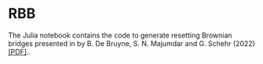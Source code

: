 # RBB
The Julia notebook contains the code to generate resetting Brownian bridges presented in by B. De Bruyne, S. N. Majumdar and G. Schehr (2022) [[PDF]](https://arxiv.org/pdf/2201.01994.pdf).. 
